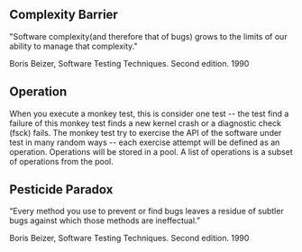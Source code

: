 ## Complexity Barrier ##

"Software complexity(and therefore that of bugs) grows to the limits of our ability to manage that complexity."

Boris Beizer, Software Testing Techniques. Second edition. 1990

## Operation ##

When you execute a monkey test, this is consider one test -- the test find a failure of this monkey test finds a new kernel crash or a diagnostic check (fsck) fails.  The monkey test try to exercise the API of the software under test in many random ways -- each exercise attempt will be defined as an operation.  Operations will be stored in a pool.  A list of operations is a subset of operations from the pool.


## Pesticide Paradox ##

“Every method you use to prevent or find bugs leaves a residue of subtler bugs against which those methods are ineffectual.”

Boris Beizer, Software Testing Techniques. Second edition. 1990